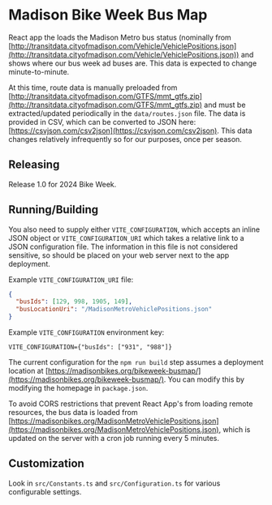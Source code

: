 # Madison Bike Week Bus Map

React app the loads the Madison Metro bus status (nominally
from [http://transitdata.cityofmadison.com/Vehicle/VehiclePositions.json](http://transitdata.cityofmadison.com/Vehicle/VehiclePositions.json)) and shows where our bus week ad buses are. This data is expected to change minute-to-minute.

At this time, route data is manually preloaded from [http://transitdata.cityofmadison.com/GTFS/mmt_gtfs.zip](http://transitdata.cityofmadison.com/GTFS/mmt_gtfs.zip) and must be extracted/updated periodically in the `data/routes.json` file. The data is provided in CSV, which can be converted to JSON here: [https://csvjson.com/csv2json](https://csvjson.com/csv2json). This data changes relatively infrequently so for our purposes, once per season.

## Releasing

Release 1.0 for 2024 Bike Week.

## Running/Building

You also need to supply either `VITE_CONFIGURATION`, which accepts an inline JSON object or `VITE_CONFIGURATION_URI` which takes a relative link to a JSON configuration file. The information in this file is not considered sensitive, so should be placed on your web server next to the app deployment.

Example `VITE_CONFIGURATION_URI` file:

```json
{
  "busIds": [129, 998, 1905, 149],
  "busLocationUri": "/MadisonMetroVehiclePositions.json"
}
```

Example `VITE_CONFIGURATION` environment key:

```env
VITE_CONFIGURATION={"busIds": ["931", "988"]}
```

The current configuration for the `npm run build` step assumes a deployment location
at [https://madisonbikes.org/bikeweek-busmap/](https://madisonbikes.org/bikeweek-busmap/). You can modify this by modifying the homepage in `package.json`.

To avoid CORS restrictions that prevent React App's from loading remote resources, the bus data is loaded
from [https://madisonbikes.org/MadisonMetroVehiclePositions.json](https://madisonbikes.org/MadisonMetroVehiclePositions.json), which is updated on the server with a cron job running
every 5 minutes.

## Customization

Look in `src/Constants.ts` and `src/Configuration.ts` for various configurable settings.
